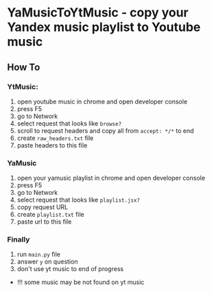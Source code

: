 # YaMusicToYtMusic - copy your Yandex music playlist to Youtube music

## How To

### YtMusic:
1. open youtube music in chrome and open developer console
2. press F5
3. go to Network
4. select request that looks like `browse?`
5. scroll to request headers and copy all from `accept: */*` to end
6. create `raw_headers.txt` file
7. paste headers to this file

### YaMusic
1. open your yamusic playlist in chrome and open developer console
2. press F5
3. go to Network
4. select request that looks like `playlist.jsx?`
5. copy request URL
6. create `playlist.txt` file
7. paste url to this file

### Finally
1. run `main.py` file 
2. answer `y` on question
3. don't use yt music to end of progress
* !!! some music may be not found on yt music